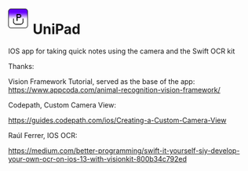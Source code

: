 <img src="./UniPad/Assets.xcassets/AppIcon.appiconset/UniPad icon-1.png"
     alt="UniPad Icon"
     style="float: left; margin-right: 10px;"
     width="40" height="40" />
# UniPad
IOS app for taking quick notes using the camera and the Swift OCR kit


Thanks:

Vision Framework Tutorial, served as the base of the app:
https://www.appcoda.com/animal-recognition-vision-framework/

Codepath, Custom Camera View:  

https://guides.codepath.com/ios/Creating-a-Custom-Camera-View

Raúl Ferrer, IOS OCR:

https://medium.com/better-programming/swift-it-yourself-siy-develop-your-own-ocr-on-ios-13-with-visionkit-800b34c792ed
